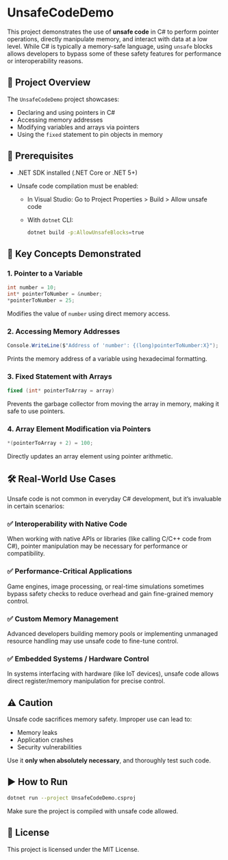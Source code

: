 # UnsafeCodeDemo

This project demonstrates the use of **unsafe code** in C# to perform pointer operations, directly manipulate memory, and interact with data at a low level. While C# is typically a memory-safe language, using `unsafe` blocks allows developers to bypass some of these safety features for performance or interoperability reasons.

## 🚀 Project Overview

The `UnsafeCodeDemo` project showcases:

- Declaring and using pointers in C#
- Accessing memory addresses
- Modifying variables and arrays via pointers
- Using the `fixed` statement to pin objects in memory

## 📌 Prerequisites

- .NET SDK installed (.NET Core or .NET 5+)
- Unsafe code compilation must be enabled:

  - In Visual Studio: Go to Project Properties > Build > Allow unsafe code
  - With `dotnet` CLI:

    ```bash
    dotnet build -p:AllowUnsafeBlocks=true
    ```

## 🧠 Key Concepts Demonstrated

### 1. **Pointer to a Variable**

```csharp
int number = 10;
int* pointerToNumber = &number;
*pointerToNumber = 25;
```

Modifies the value of `number` using direct memory access.

### 2. **Accessing Memory Addresses**

```csharp
Console.WriteLine($"Address of 'number': {(long)pointerToNumber:X}");
```

Prints the memory address of a variable using hexadecimal formatting.

### 3. **Fixed Statement with Arrays**

```csharp
fixed (int* pointerToArray = array)
```

Prevents the garbage collector from moving the array in memory, making it safe to use pointers.

### 4. **Array Element Modification via Pointers**

```csharp
*(pointerToArray + 2) = 100;
```

Directly updates an array element using pointer arithmetic.

## 🛠️ Real-World Use Cases

Unsafe code is not common in everyday C# development, but it’s invaluable in certain scenarios:

### ✅ Interoperability with Native Code

When working with native APIs or libraries (like calling C/C++ code from C#), pointer manipulation may be necessary for performance or compatibility.

### ✅ Performance-Critical Applications

Game engines, image processing, or real-time simulations sometimes bypass safety checks to reduce overhead and gain fine-grained memory control.

### ✅ Custom Memory Management

Advanced developers building memory pools or implementing unmanaged resource handling may use unsafe code to fine-tune control.

### ✅ Embedded Systems / Hardware Control

In systems interfacing with hardware (like IoT devices), unsafe code allows direct register/memory manipulation for precise control.

## ⚠️ Caution

Unsafe code sacrifices memory safety. Improper use can lead to:

- Memory leaks
- Application crashes
- Security vulnerabilities

Use it **only when absolutely necessary**, and thoroughly test such code.

## ▶️ How to Run

```bash
dotnet run --project UnsafeCodeDemo.csproj
```

Make sure the project is compiled with unsafe code allowed.

## 📄 License

This project is licensed under the MIT License.
